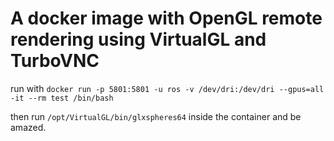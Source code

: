 # A docker image with OpenGL remote rendering using VirtualGL and TurboVNC

run with `docker run -p 5801:5801 -u ros -v /dev/dri:/dev/dri --gpus=all -it --rm test /bin/bash`

then run `/opt/VirtualGL/bin/glxspheres64` inside the container and be amazed.
